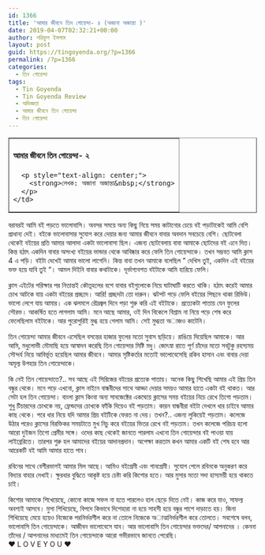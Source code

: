 ```yaml
---
id: 1366
title: 'আমার জীবনে তিন গোয়েন্দা- ৪ (অজানা অজান্তা )'
date: 2019-04-07T02:32:21+00:00
author: শরিফুল ইসলাম
layout: post
guid: https://tingoyenda.org/?p=1366
permalink: /?p=1366
categories:
  - তিন গোয়েন্দা
tags:
  - Tin Goyenda
  - Tin Goyenda Review
  - অভিজ্ঞতা
  - আমার জীবনে তিন গোয়েন্দা
  - তিন গোয়েন্দা
---
```

<table border="1">
  <tr>
    <td>
      <h4>
        <span><strong>আমার জীবনে তিন গোয়েন্দা- ২&nbsp;</strong></span>
      </h4>
      
      <p style="text-align: center;">
        <strong>লেখক: অজানা অজান্তা&nbsp;</strong>
      </p>
    </td>
  </tr>
</table>

বরাবরই আমি বই পড়তে ভালোবাসি। অবসর সময়ে অন্য কিছু নিয়ে সময় কাটানোর চেয়ে বই পড়াটাকেই আমি বেশি প্রাধান্য দেই। বইকে ভালোবাসার সুযোগ করে দেয়ার জন্য আমার জীবনে বাবার অবদান সবচেয়ে বেশি। ছোটবেলা থেকেই বইয়ের প্রতি আমার আলাদা একটা ভালোবাসা ছিল। এজন্য ছোটবেলায় বাবা আমাকে ছোটদের বই এনে দিত। কিন্ত হঠাৎ একদিন বাবার অসংখ্য বইয়ের ভান্ডার থেকে আবিষ্কার করে ফেলি তিন গোয়েন্দাকে। তখন সম্ভবত আমি ক্লাস 4 এ পড়ি। বইটা দেখেই আমার ভালো লাগেনি। কিন্ত বাবা তখন আমাকে বলেছিল &#8221; দেখিস তুই, একদিন এই বইয়ের ভক্ত হয়ে যাবি তুই &#8220;। আমল দিইনি বাবার কথাটাকে। দূর্ভাগ্যবশত বইটাকে আমি হারিয়ে ফেলি।

ক্লাস এইটের পরিক্ষার পর নিতান্তই কৌতূহলের বশে বাবার বইগুলোকে নিয়ে ঘাটাঘাটি করতে থাকি। হঠাৎ করেই আমার চোখ আটকে যায় একটা বইয়ের প্রচ্ছদে। আরি! প্রচ্ছদটা তো দারুন। ঝটপট পড়ে ফেলি বইয়ের পিছনে থাকা রিভিউ। ভালো লেগে যায় আমার। এক ঝলমলে রৌদ্রজ্বল দিনে পড়া শুরু করি এই বইটাকে। প্রত্যেকটা পাতায় যেন ফুলের সৌরভ। আকর্ষিত হতে লাগলাম আমি। মনে আছে আমার, ওই দিন বিকেলে বিশ্রাম না নিয়ে পড়ে শেষ করে ফেলেছিলাম বইটাকে। আর পুরোপুরিই মুগ্ধ হয়ে গেলাম আমি। সেই মুগ্ধতা অাজও কাটেনি।

তিন গোয়েন্দা আমার জীবনে এসেছিল বসন্তের হাজার ফুলের মতো সুবাস ছড়িয়ে। রাঙিয়ে দিয়েছিল আমাকে। আর আমি, মধুলোভী মৌমাছি হয়ে আস্বাদন করেছি তিন গোয়েন্দার মিষ্টি মধু। জোৎস্না রাতে পূর্ণ চাঁদের মতো সবটুকু রহস্যময় সৌন্দর্য নিয়ে আবির্ভূত হয়েছিল আমার জীবনে। আমার সৃষ্টিকর্তার মতোই ভালোবেসেছি রকিব হাসান এবং বাবার দেয়া অমূল্য উপহার তিন গোয়েন্দাকে।

কি নেই তিন গোয়েন্দাতে?.. সব আছে এই সিরিজের বইয়ের প্রত্যেক পাতায়। অনেক কিছু শিখেছি আমার এই প্রিয় তিন বন্ধুর থেকে। মনে পড়ে এখনো, ক্লাস নাইনে বান্ধবীদের সাথে আড্ডা দেয়ার সময়ও আমার হাতে একটা বই থাকত। আর সেটা হল তিন গোয়েন্দা। বাংলা ক্লাস কিংবা অন্য সাবজেক্টের একঘেয়ে ক্লাসের সময় বইয়ের নিচে রেখে তিগো পড়তাম। শুধু টিচারদের চোখকে নয়, ফ্রেন্ডদের চোখকে ফাঁকি দিয়েও বই পড়তাম। কারন বান্ধবীরা বইটা দেখলে ধার চাইবে আমার কাছ থেকে। পরে ধার নিয়ে যদি আমার প্রিয় বইটিকে ফেরত না দেয়। তখন?.. এজন্য লুকিয়েই পড়তাম। কলেজে উঠার পরেও ক্লাসের বিরক্তিকর সময়টাতে মুখ নিচু করে বইয়ের ভিতর রেখে বই পড়তাম। তখন কলেজে পরিচয় হলো আরো দুইজন তিগো প্রেমীর সঙ্গে। ওদের কাছ থেকেই জানতে পারলাম এখনো তিন গোয়েন্দার বই পাওয়া যায় লাইব্রেরিতে। তারপর শুরু হল আমাদের বইয়ের আদানপ্রদান। অপেক্ষা করতাম কখন আমার একটি বই শেষ হবে আর আরেকটি বই আমি আমার হাতে পাব।

রবিনের সাথে বেশীরভাগই আমার মিল আছে। আমিও বইপ্রেমী এবং গানপ্রেমী। সুযোগ পেলে রবিনকে অনুকরণ করে বিদ্যার বাহার দেখাই। ক্ষুরধার বুদ্ধিতে আকৃষ্ট হয়ে চেষ্টা করি কিশোর হতে। আর মুসার মতো সদা হাস্যময়ী হয়ে থাকতে চাই।

কিশোর আমাকে শিখেয়েছে, কোনো কাজে সফল না হতে পারলেও হাল ছেড়ে দিতে নেই। কাজ করে যাও, সাফল্য অবশ্যই আসবে। মুসা শিখিয়েছে, বিপদে কিভাবে দিশেহারা না হয়ে সাহসী হয়ে বন্ধুর পাশে দাড়াতে হয়। জিনা শিখিয়েছে মেয়ে হয়েও নিজেকে পরনির্ভরশীল করে না তোলে নিজেকে অাত্মনির্ভরশীল করে তোলতে। সবশেষে বলব, ভালোবাসি তিন গোয়েন্দাকে। আজীবন ভালোবেসে যাব। আর ভালোবাসি তিন গোয়েন্দার ভক্তদের/ আপনাদের । কেননা তাঁদের / আপনাদের মাধ্যমেই তিন গোয়েন্দাকে আরো গভীরভাবে জানতে পেরেছি।  
♥ L O V E Y O U ♥